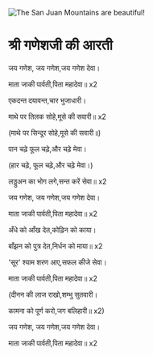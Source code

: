![The San Juan Mountains are beautiful!](lib/assets/images/artis/img.png "San Juan Mountains")

#   श्री गणेशजी की आरती 

जय गणेश, जय गणेश,जय गणेश देवा।

माता जाकी पार्वती,पिता महादेवा॥ x2

एकदन्त दयावन्त,चार भुजाधारी।

माथे पर तिलक सोहे,मूसे की सवारी॥ x2

(माथे पर सिन्दूर सोहे,मूसे की सवारी॥)

पान चढ़े फूल चढ़े,और चढ़े मेवा।

(हार चढ़े, फूल चढ़े,और चढ़े मेवा।)

लड्डुअन का भोग लगे,सन्त करें सेवा॥ x2

जय गणेश, जय गणेश,जय गणेश देवा।

माता जाकी पार्वती,पिता महादेवा॥ x2

अँधे को आँख देत,कोढ़िन को काया।

बाँझन को पुत्र देत,निर्धन को माया॥ x2

'सूर' श्याम शरण आए,सफल कीजे सेवा।

माता जाकी पार्वती,पिता महादेवा॥ x2

(दीनन की लाज राखो,शम्भु सुतवारी।

कामना को पूर्ण करो,जग बलिहारी॥ x2)

जय गणेश, जय गणेश,जय गणेश देवा।

माता जाकी पार्वती,पिता महादेवा॥ x2